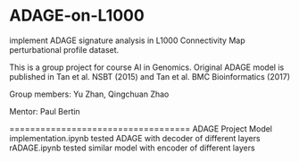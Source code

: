 # ADAGE-on-L1000
implement ADAGE signature analysis in L1000 Connectivity Map perturbational profile dataset.

This is a group project for course AI in Genomics. Original ADAGE model is published in Tan et al. NSBT (2015) and Tan et al. BMC Bioinformatics (2017)


Group members: Yu Zhan, Qingchuan Zhao

Mentor: Paul Bertin

===================================
ADAGE Project Model implementation.ipynb tested ADAGE with decoder of different layers
rADAGE.ipynb tested similar model with encoder of different layers
